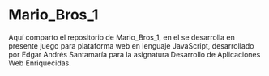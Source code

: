 # Mario_Bros_1
Aquí comparto el repositorio de Mario_Bros_1, en el se desarrolla en presente juego para plataforma web en lenguaje JavaScript, desarrollado por Edgar Andrés Santamaría para la asignatura Desarrollo de Aplicaciones Web Enriquecidas.
